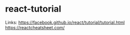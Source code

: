 # react-tutorial
Links:
https://facebook.github.io/react/tutorial/tutorial.html
https://reactcheatsheet.com/
